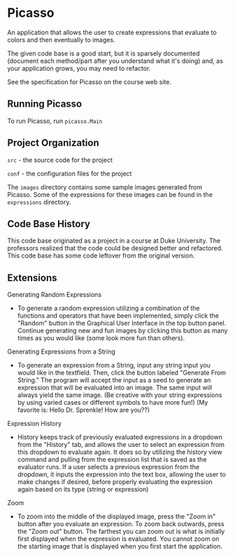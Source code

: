 # Picasso

An application that allows the user to create expressions that
evaluate to colors and then eventually to images.

The given code base is a good start, but it is sparsely documented
(document each method/part after you understand what it's doing) and,
as your application grows, you may need to refactor.

See the specification for Picasso on the course web site.

## Running Picasso

To run Picasso, run `picasso.Main`

## Project Organization

`src` - the source code for the project

`conf` - the configuration files for the project

The `images` directory contains some sample images generated from Picasso.  Some of the expressions for these images can be found in the `expressions` directory.

## Code Base History

This code base originated as a project in a course at Duke University.  The professors realized that the code could be designed better and refactored.  This code base has some code leftover from the original version.

## Extensions

Generating Random Expressions

- To generate a random expression utilizing a combination of the functions and operators that have been implemented, simply click the "Random" button in the Graphical User Interface in the top button panel. Continue generating new and fun images by clicking this button as many times as you would like (some look more fun than others).

Generating Expressions from a String

- To generate an expression from a String, input any string input you would like in the textfield. Then, click the button labeled "Generate From String." The program will accept the input as a seed to generate an expression that will be evaluated into an image. The same input will always yield the same image. (Be creative with your string expressions by using varied cases or different symbols to have more fun!) (My favorite is: Hello Dr. Sprenkle! How are you??)

Expression History

- History keeps track of previously evaluated expressions in a dropdown from the "History" tab, and allows the user to select an expression from this dropdown to evaluate again. It does so by utilizing the history view command and pulling from the expression list that is saved as the evaluator runs. If a user selects a previous expression from the dropdown, it inputs the expression into the text box, allowing the user to make changes if desired, before properly evaluating the expression again based on its type (string or expression)

Zoom
- To zoom into the middle of the displayed image, press the "Zoom in" button after you evaluate an expression. To zoom back outwards, press the "Zoom out" button. The farthest you can zoom out is what is initially first displayed when the expression is evaluated. You cannot zoom on the starting image that is displayed when you first start the application.
